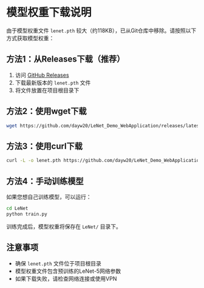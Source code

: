 # 模型权重下载说明

由于模型权重文件 `lenet.pth` 较大（约118KB），已从Git仓库中移除。请按照以下方式获取模型权重：

## 方法1：从Releases下载（推荐）

1. 访问 [GitHub Releases](https://github.com/dayw20/LeNet_Demo_WebApplication/releases)
2. 下载最新版本的 `lenet.pth` 文件
3. 将文件放置在项目根目录下

## 方法2：使用wget下载

```bash
wget https://github.com/dayw20/LeNet_Demo_WebApplication/releases/latest/download/lenet.pth
```

## 方法3：使用curl下载

```bash
curl -L -o lenet.pth https://github.com/dayw20/LeNet_Demo_WebApplication/releases/latest/download/lenet.pth
```

## 方法4：手动训练模型

如果您想自己训练模型，可以运行：

```bash
cd LeNet
python train.py
```

训练完成后，模型权重将保存在 `LeNet/` 目录下。

## 注意事项

- 确保 `lenet.pth` 文件位于项目根目录
- 模型权重文件包含预训练的LeNet-5网络参数
- 如果下载失败，请检查网络连接或使用VPN
